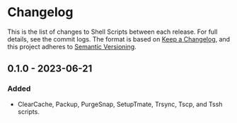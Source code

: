 # Changelog

This is the list of changes to Shell Scripts between each release. For full
details, see the commit logs. The format is based on
[Keep a Changelog](https://keepachangelog.com/en/1.0.0/), and this project
adheres to [Semantic Versioning](https://semver.org/spec/v2.0.0.html).

## 0.1.0 - 2023-06-21

### Added

- ClearCache, Packup, PurgeSnap, SetupTmate, Trsync, Tscp, and Tssh scripts.
